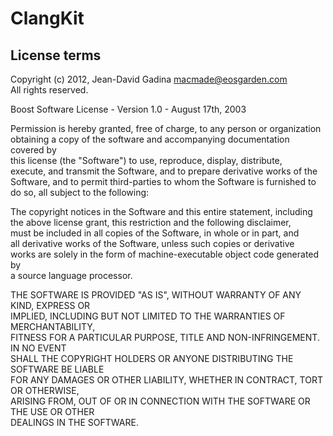 ClangKit
========

License terms
-------------

 Copyright (c) 2012, Jean-David Gadina <macmade@eosgarden.com>  
 All rights reserved.  
 
 Boost Software License - Version 1.0 - August 17th, 2003
 
 Permission is hereby granted, free of charge, to any person or organization  
 obtaining a copy of the software and accompanying documentation covered by  
 this license (the "Software") to use, reproduce, display, distribute,  
 execute, and transmit the Software, and to prepare derivative works of the  
 Software, and to permit third-parties to whom the Software is furnished to  
 do so, all subject to the following:
 
 The copyright notices in the Software and this entire statement, including  
 the above license grant, this restriction and the following disclaimer,  
 must be included in all copies of the Software, in whole or in part, and  
 all derivative works of the Software, unless such copies or derivative  
 works are solely in the form of machine-executable object code generated by  
 a source language processor.
 
 THE SOFTWARE IS PROVIDED "AS IS", WITHOUT WARRANTY OF ANY KIND, EXPRESS OR  
 IMPLIED, INCLUDING BUT NOT LIMITED TO THE WARRANTIES OF MERCHANTABILITY,  
 FITNESS FOR A PARTICULAR PURPOSE, TITLE AND NON-INFRINGEMENT. IN NO EVENT  
 SHALL THE COPYRIGHT HOLDERS OR ANYONE DISTRIBUTING THE SOFTWARE BE LIABLE  
 FOR ANY DAMAGES OR OTHER LIABILITY, WHETHER IN CONTRACT, TORT OR OTHERWISE,  
 ARISING FROM, OUT OF OR IN CONNECTION WITH THE SOFTWARE OR THE USE OR OTHER  
 DEALINGS IN THE SOFTWARE.